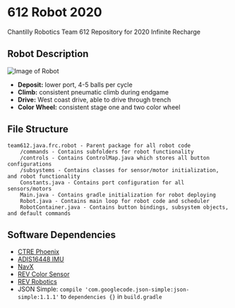 # 612 Robot 2020
Chantilly Robotics Team 612 Repository for 2020 Infinite Recharge

## Robot Description
![Image of Robot](https://i.ytimg.com/vi/bZmBRJogFVo/hqdefault.jpg)
* __Deposit:__ lower port, 4-5 balls per cycle
* __Climb:__ consistent pneumatic climb during endgame
* __Drive:__ West coast drive, able to drive through trench
* __Color Wheel:__ consistent stage one and two color wheel

## File Structure
```$xslt
team612.java.frc.robot - Parent package for all robot code
    /commands - Contains subfolders for robot functionality
    /controls - Contains ControlMap.java which stores all button configurations
    /subsystems - Contains classes for sensor/motor initialization, and robot functionality
    Constants.java - Contains port configuration for all sensors/motors
    Main.java - Contains gradle initialization for robot deploying
    Robot.java - Contains main loop for robot code and scheduler
    RobotContainer.java - Contains button bindings, subsystem objects, and default commands
```

## Software Dependencies
* [CTRE Phoenix](http://devsite.ctr-electronics.com/maven/release/com/ctre/phoenix/Phoenix-latest.json)
* [ADIS16448 IMU](http://maven.highcurrent.io/vendordeps/ADIS16448.json)
* [NavX](https://www.kauailabs.com/dist/frc/2020/navx_frc.json)
* [REV Color Sensor](http://revrobotics.com/content/sw/color-sensor-v3/sdk/REVColorSensorV3.json)
* [REV Robotics](http://www.revrobotics.com/content/sw/max/sdk/REVRobotics.json)
* JSON Simple: `compile 'com.googlecode.json-simple:json-simple:1.1.1'` to `dependencies {}` in `build.gradle`

